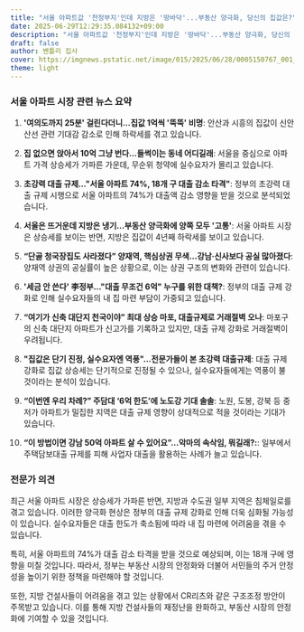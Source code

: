 ```yaml
---
title: "서울 아파트값 '천정부지'인데 지방은 '땅바닥'...부동산 양극화, 당신의 집값은?"
date: 2025-06-29T12:29:35.084132+09:00
description: "서울 아파트값 '천정부지'인데 지방은 '땅바닥'...부동산 양극화, 당신의 집값은?"
draft: false
author: 벤틀리 집사
cover: https://imgnews.pstatic.net/image/015/2025/06/28/0005150767_001_20250628130012893.jpg
theme: light
---
```


### 서울 아파트 시장 관련 뉴스 요약

1. **'여의도까지 25분' 걸린다더니…집값 1억씩 '뚝뚝' 비명**: 안산과 시흥의 집값이 신안산선 관련 기대감 감소로 인해 하락세를 겪고 있습니다.

2. **집 없으면 앉아서 10억 그냥 번다…들썩이는 동네 어디길래**: 서울을 중심으로 아파트 가격 상승세가 가파른 가운데, 무순위 청약에 실수요자가 몰리고 있습니다.

3. **초강력 대출 규제…"서울 아파트 74%, 18개 구 대출 감소 타격"**: 정부의 초강력 대출 규제 시행으로 서울 아파트의 74%가 대출액 감소 영향을 받을 것으로 분석되었습니다.

4. **서울은 뜨거운데 지방은 냉기…부동산 양극화에 양쪽 모두 '고통'**: 서울 아파트 시장은 상승세를 보이는 반면, 지방은 집값이 4년째 하락세를 보이고 있습니다.

5. **“단골 청국장집도 사라졌다” 양재역, 핵심상권 무색…강남·신사보다 공실 많아졌다**: 양재역 상권의 공실률이 높은 상황으로, 이는 상권 구조의 변화와 관련이 있습니다.

6. **'세금 안 쓴다' 李정부..."대출 무조건 6억" 누구를 위한 대책?**: 정부의 대출 규제 강화로 인해 실수요자들의 내 집 마련 부담이 가중되고 있습니다.

7. **“여기가 신축 대단지 천국이야” 최대 상승 마포, 대출규제로 거래절벽 오나**: 마포구의 신축 대단지 아파트가 신고가를 기록하고 있지만, 대출 규제 강화로 거래절벽이 우려됩니다.

8. **"집값은 단기 진정, 실수요자엔 역풍"…전문가들이 본 초강력 대출규제**: 대출 규제 강화로 집값 상승세는 단기적으로 진정될 수 있으나, 실수요자들에게는 역풍이 불 것이라는 분석이 있습니다.

9. **“이번엔 우리 차례?” 주담대 ‘6억 한도’에 노도강 기대 솔솔**: 노원, 도봉, 강북 등 중저가 아파트가 밀집한 지역은 대출 규제 영향이 상대적으로 적을 것이라는 기대가 있습니다.

10. **“이 방법이면 강남 50억 아파트 살 수 있어요”…악마의 속삭임, 뭐길래?:**: 일부에서 주택담보대출 규제를 피해 사업자 대출을 활용하는 사례가 늘고 있습니다.

### 전문가 의견

최근 서울 아파트 시장은 상승세가 가파른 반면, 지방과 수도권 일부 지역은 침체일로를 겪고 있습니다. 이러한 양극화 현상은 정부의 대출 규제 강화로 인해 더욱 심화될 가능성이 있습니다. 실수요자들은 대출 한도가 축소됨에 따라 내 집 마련에 어려움을 겪을 수 있습니다.

특히, 서울 아파트의 74%가 대출 감소 타격을 받을 것으로 예상되며, 이는 18개 구에 영향을 미칠 것입니다. 따라서, 정부는 부동산 시장의 안정화와 더불어 서민들의 주거 안정성을 높이기 위한 정책을 마련해야 할 것입니다.

또한, 지방 건설사들이 어려움을 겪고 있는 상황에서 CR리츠와 같은 구조조정 방안이 주목받고 있습니다. 이를 통해 지방 건설사들의 재정난을 완화하고, 부동산 시장의 안정화에 기여할 수 있을 것입니다.